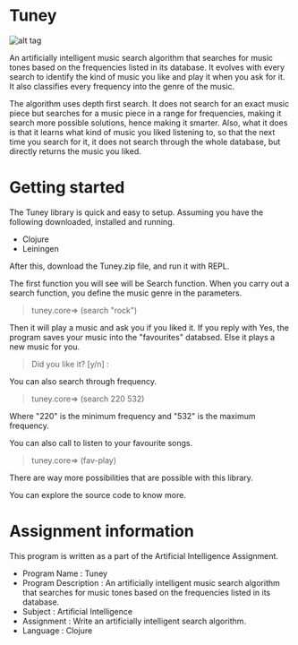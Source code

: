 Tuney
=======

![alt tag](http://3.bp.blogspot.com/-uBXN0GwDsYQ/VjFpgOjhzCI/AAAAAAAACQs/8-7oJcSE3Rw/s1600/Tuney.png)

An artificially intelligent music search algorithm that searches for music tones based on the frequencies listed in its database. It evolves with every search to identify the kind of music you like and play it when you ask for it. It also classifies every frequency into the genre of the music.

The algorithm uses depth first search. It does not search for an exact music piece but searches for a music piece in a range for frequencies, making it search more possible solutions, hence making it smarter. Also, what it does is that it learns what kind of music you liked listening to, so that the next time you search for it, it does not search through the whole database, but directly returns the music you liked.

Getting started
=======
The Tuney library is quick and easy to setup. Assuming you have the following downloaded, installed and running.

* Clojure
* Leiningen

After this, download the Tuney.zip file, and run it with REPL.

The first function you will see will be Search function. When you carry out a search function, you define the music genre in the parameters.

> tuney.core=> (search "rock")

Then it will play a music and ask you if you liked it. If you reply with Yes, the program saves your music into the "favourites" databsed. Else it plays a new music for you.
 
> Did you like it? [y/n] : 

You can also search through frequency.

> tuney.core=> (search 220 532)

Where "220" is the minimum frequency and "532" is the maximum frequency.

You can also call to listen to your favourite songs.

> tuney.core=> (fav-play)

There are way more possibilities that are possible with this library.

You can explore the source code to know more.

Assignment information
=======
This program is written as a part of the Artificial Intelligence Assignment.

- Program Name : Tuney
- Program Description : An artificially intelligent music search algorithm that searches for music tones based on the frequencies listed in its database.
- Subject : Artificial Intelligence
- Assignment : Write an artificially intelligent search algorithm.
- Language : Clojure
